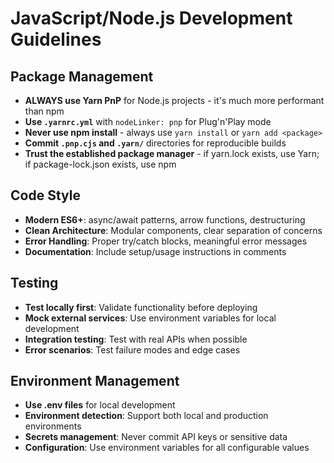 # JavaScript/Node.js Development Guidelines

## Package Management
- **ALWAYS use Yarn PnP** for Node.js projects - it's much more performant than npm
- **Use `.yarnrc.yml`** with `nodeLinker: pnp` for Plug'n'Play mode
- **Never use npm install** - always use `yarn install` or `yarn add <package>`
- **Commit `.pnp.cjs` and `.yarn/`** directories for reproducible builds
- **Trust the established package manager** - if yarn.lock exists, use Yarn; if package-lock.json exists, use npm

## Code Style
- **Modern ES6+**: async/await patterns, arrow functions, destructuring
- **Clean Architecture**: Modular components, clear separation of concerns
- **Error Handling**: Proper try/catch blocks, meaningful error messages
- **Documentation**: Include setup/usage instructions in comments

## Testing
- **Test locally first**: Validate functionality before deploying
- **Mock external services**: Use environment variables for local development
- **Integration testing**: Test with real APIs when possible
- **Error scenarios**: Test failure modes and edge cases

## Environment Management
- **Use .env files** for local development
- **Environment detection**: Support both local and production environments
- **Secrets management**: Never commit API keys or sensitive data
- **Configuration**: Use environment variables for all configurable values
